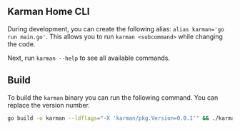 Karman Home CLI
---

During development, you can create the following alias:
`alias karman='go run main.go'`. This allows you to run `karman <subcommand>` while changing the code.

Next, run `karman --help` to see all available commands.

## Build
To build the `karman` binary you can run the following command. You can replace the version number.
```bash
go build -o karman --ldflags="-X 'karman/pkg.Version=0.0.1'" && ./karman --version
```
